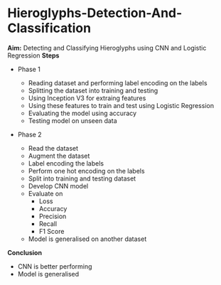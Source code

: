 # Hieroglyphs-Detection-And-Classification

**Aim:** Detecting and Classifying Hieroglyphs using CNN and Logistic Regression
**Steps**
* Phase 1
  * Reading dataset and performing label encoding on the labels
  * Splitting the dataset into training and testing
  * Using Inception V3 for extraing features
  * Using these features to train and test using Logistic Regression
  * Evaluating the model using accuracy
  * Testing model on unseen data
  
* Phase 2
  * Read the dataset
  * Augment the dataset
  * Label encoding the labels
  * Perform one hot encoding on the labels
  * Split into training and testing dataset
  * Develop CNN model
  * Evaluate on
    * Loss
    * Accuracy
    * Precision
    * Recall
    * F1 Score
  * Model is generalised on another dataset

**Conclusion**
* CNN is better performing
* Model is generalised
